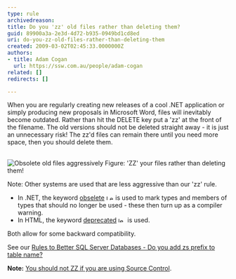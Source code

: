 ```yaml
---
type: rule
archivedreason: 
title: Do you 'zz' old files rather than deleting them?
guid: 89900a3a-2e3d-4d72-b935-0949bd1cd8ed
uri: do-you-zz-old-files-rather-than-deleting-them
created: 2009-03-02T02:45:33.0000000Z
authors:
- title: Adam Cogan
  url: https://ssw.com.au/people/adam-cogan
related: []
redirects: []

---
```



​​When you are regularly creating new releases of a cool .NET application or simply producing new proposals in Microsoft Word, files will inevitably become outdated. Rather than hit the DELETE key put a 'zz' at the front of the filename. The old versions should not be deleted straight away - it is just an unnecessary risk! The zz'd files can remain there until you need more space, then you should delete them.
<br><excerpt class='endintro'></excerpt><br>
 
<img border="0" alt="Obsolete old files aggressively" src="/Management/RulesToSuccessfulProjects/PublishingImages/ObseleteOldFilesAggressively.gif" class="ms-rteCustom-ImageArea" style="border&#58;0px solid;" /> 
<span class="ms-rteCustom-FigureGood">Figure&#58; 'ZZ' your files rather than deleting them! </span> 
<p>Note&#58; Other systems are used that are less aggressive than our 'zz' rule.</p><ul><li>In .NET, the keyword 
      <a href="http&#58;//www.ssw.com.au/ssw/Redirect/Obselete.htm" target="_blank">obselete</a>&#160;<img height="11" width="17" border="0" alt="Leave site" src="http&#58;//www.ssw.com.au/ssw/Images/LeaveSite.gif" /> is used to mark types and members of types that should no longer be used - these then turn up as a compiler warning. </li><li>In HTML, the keyword 
      <a href="http&#58;//www.ssw.com.au/ssw/Redirect/Deprecated.htm" target="_blank">deprecated</a>&#160;<img height="11" width="17" border="0" alt="leave site" src="http&#58;//www.ssw.com.au/ssw/Images/LeaveSite.gif" /> is used.</li></ul><p>Both allow for some backward compatibility.</p><p>See our 
   <a href="http&#58;//www.ssw.com.au/ssw/Standards/Rules/RulesToBetterSQLServerDatabases.aspx#ZSPrefix">Rules to Better SQL Server Databases - Do you add zs prefix to table name?</a> </p><div class="greyBox"><p><strong>Note&#58;</strong> <a href="/SoftwareDevelopment/RulesToBetterDotNETProjects/pages/do-you-know-zz-ed-files-must-not-exist-in-source-control.aspx">You should not ZZ if you are using Source Control</a>.</p></div>


